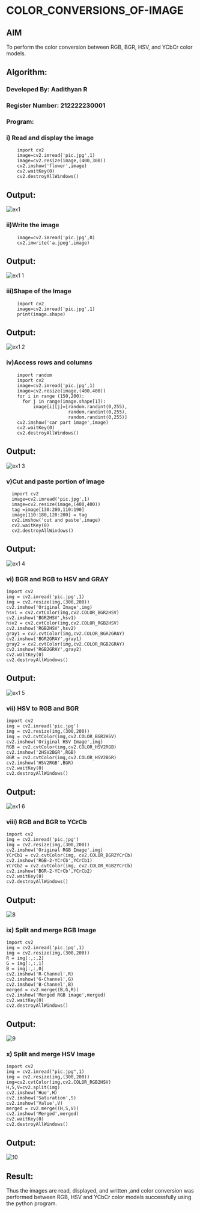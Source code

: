 # COLOR_CONVERSIONS_OF-IMAGE
## AIM
To perform the color conversion between RGB, BGR, HSV, and YCbCr color models.
## Algorithm:
### Developed By: Aadithyan R
### Register Number: 212222230001
### Program:

### i) Read and display the image

```
    import cv2
    image=cv2.imread('pic.jpg',1)
    image=cv2.resize(image,(400,300))
    cv2.imshow('flower',image)
    cv2.waitKey(0)
    cv2.destroyAllWindows()
```


## Output:

![ex1](https://github.com/janani225/COLOR_CONVERSIONS_OF-IMAGE/assets/113497333/539748bc-710e-47a5-bdde-c3a7485c9f44)


### ii)Write the image
```
    image=cv2.imread('pic.jpg',0)
    cv2.imwrite('a.jpeg',image)
```
## Output:

![ex1 1](https://github.com/janani225/COLOR_CONVERSIONS_OF-IMAGE/assets/113497333/d3241afe-a272-46a0-81f0-2a57a7c7b06e)


### iii)Shape of the Image
```
    import cv2
    image=cv2.imread('pic.jpg',1)
    print(image.shape)
```
## Output:

![ex1 2](https://github.com/janani225/COLOR_CONVERSIONS_OF-IMAGE/assets/113497333/5a5b0318-f914-49e7-bad9-c599cb03204f)


### iv)Access rows and columns
```
    import random
    import cv2
    image=cv2.imread('pic.jpg',1)
    image=cv2.resize(image,(400,400))
    for i in range (150,200):
      for j in range(image.shape[1]):
          image[i][j]=[random.randint(0,255),
                       random.randint(0,255),
                       random.randint(0,255)] 
    cv2.imshow('car part image',image)
    cv2.waitKey(0)
    cv2.destroyAllWindows()
```
## Output:
![ex1 3](https://github.com/janani225/COLOR_CONVERSIONS_OF-IMAGE/assets/113497333/53bfd58b-5133-47e8-8f53-b7844f4b0554)


### v)Cut and paste portion of image
```
  import cv2
  image=cv2.imread('pic.jpg',1)
  image=cv2.resize(image,(400,400))
  tag =image[130:200,110:190]
  image[110:180,120:200] = tag
  cv2.imshow('cut and paste',image)
  cv2.waitKey(0)
  cv2.destroyAllWindows()
```
## Output:
![ex1 4](https://github.com/janani225/COLOR_CONVERSIONS_OF-IMAGE/assets/113497333/eb5d7562-1913-4dc0-a9b0-b7e5879e964f)


### vi) BGR and RGB to HSV and GRAY
```
import cv2
img = cv2.imread('pic.jpg',1)
img = cv2.resize(img,(300,200))
cv2.imshow('Original Image',img)
hsv1 = cv2.cvtColor(img,cv2.COLOR_BGR2HSV)
cv2.imshow('BGR2HSV',hsv1)
hsv2 = cv2.cvtColor(img,cv2.COLOR_RGB2HSV)
cv2.imshow('RGB2HSV',hsv2)
gray1 = cv2.cvtColor(img,cv2.COLOR_BGR2GRAY)
cv2.imshow('BGR2GRAY',gray1)
gray2 = cv2.cvtColor(img,cv2.COLOR_RGB2GRAY)
cv2.imshow('RGB2GRAY',gray2)
cv2.waitKey(0)
cv2.destroyAllWindows()
```
## Output:

![ex1 5](https://github.com/janani225/COLOR_CONVERSIONS_OF-IMAGE/assets/113497333/309395cd-012c-4da7-a336-3ead1ae400c4)


### vii) HSV to RGB and BGR
```
import cv2
img = cv2.imread('pic.jpg')
img = cv2.resize(img,(300,200))
img = cv2.cvtColor(img,cv2.COLOR_BGR2HSV)
cv2.imshow('Original HSV Image',img)
RGB = cv2.cvtColor(img,cv2.COLOR_HSV2RGB)
cv2.imshow('2HSV2BGR',RGB)
BGR = cv2.cvtColor(img,cv2.COLOR_HSV2BGR)
cv2.imshow('HSV2RGB',BGR)
cv2.waitKey(0)
cv2.destroyAllWindows()
```
## Output:
![ex1 6](https://github.com/janani225/COLOR_CONVERSIONS_OF-IMAGE/assets/113497333/8f861768-f14b-4036-b66d-f66e944e561d)


### viii) RGB and BGR to YCrCb
```
import cv2
img = cv2.imread('pic.jpg')
img = cv2.resize(img,(300,200))
cv2.imshow('Original RGB Image',img)
YCrCb1 = cv2.cvtColor(img, cv2.COLOR_BGR2YCrCb)
cv2.imshow('RGB-2-YCrCb',YCrCb1)
YCrCb2 = cv2.cvtColor(img, cv2.COLOR_RGB2YCrCb)
cv2.imshow('BGR-2-YCrCb',YCrCb2)
cv2.waitKey(0)
cv2.destroyAllWindows()
```
## Output:
![8](https://github.com/janani225/COLOR_CONVERSIONS_OF-IMAGE/assets/113497333/290306df-6b7d-4c10-b6ba-4c7b331c2de0)



### ix) Split and merge RGB Image
```
import cv2
img = cv2.imread('pic.jpg',1)
img = cv2.resize(img,(300,200))
R = img[:,:,2]
G = img[:,:,1]
B = img[:,:,0]
cv2.imshow('R-Channel',R)
cv2.imshow('G-Channel',G)
cv2.imshow('B-Channel',B)
merged = cv2.merge((B,G,R))
cv2.imshow('Merged RGB image',merged)
cv2.waitKey(0)
cv2.destroyAllWindows()
```

## Output:

![9](https://github.com/janani225/COLOR_CONVERSIONS_OF-IMAGE/assets/113497333/c43a1338-debb-4615-8e84-f24c693616f3)


### x) Split and merge HSV Image
```
import cv2
img = cv2.imread("pic.jpg",1)
img = cv2.resize(img,(300,200))
img=cv2.cvtColor(img,cv2.COLOR_RGB2HSV)
H,S,V=cv2.split(img)
cv2.imshow('Hue',H)
cv2.imshow('Saturation',S)
cv2.imshow('Value',V)
merged = cv2.merge((H,S,V))
cv2.imshow('Merged',merged)
cv2.waitKey(0)
cv2.destroyAllWindows()
```

## Output:

![10](https://github.com/janani225/COLOR_CONVERSIONS_OF-IMAGE/assets/113497333/7aecd053-afa5-45cc-bcf4-582b9ccc9c5b)



## Result:
Thus the images are read, displayed, and written ,and color conversion was performed between RGB, HSV and YCbCr color models successfully using the python program.







